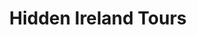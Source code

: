 ---
title: "Hidden Ireland Tours"
address: "Killarney and Dingle, Co. Kerry"
tel: "+353 (0)87 221 4002"
county: "Kerry"
category: "Canoeing Kayaking"
type: "Content"
lat: "52.05767822265625"
lng: "-9.508379936218262"
---